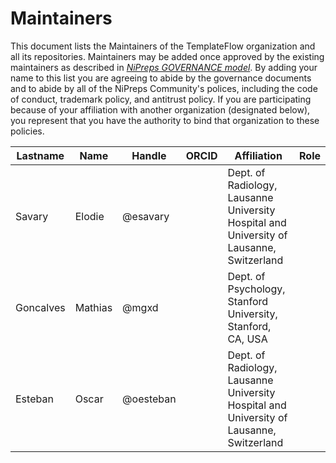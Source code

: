 # Maintainers

This document lists the Maintainers of the TemplateFlow organization and all its repositories.
Maintainers may be added once approved by the existing maintainers as described in [*NiPreps GOVERNANCE model*](https://github.com/nipreps/GOVERNANCE).
By adding your name to this list you are agreeing to abide by the governance documents and to abide by all of the NiPreps Community's polices, including the code of conduct, trademark policy, and antitrust policy.
If you are participating because of your affiliation with another organization (designated below), you represent that you have the authority to bind that organization to these policies.

<!-- EXAMPLE: The current contents of the table are given for an example, please update. -->

| **Lastname** | **Name** | **Handle** | **ORCID** | **Affiliation** | **Role** |
| --- | --- | --- | --- | --- | --- |
| Savary | Elodie | @esavary | | Dept. of Radiology, Lausanne University Hospital and University of Lausanne, Switzerland | |
| Goncalves | Mathias | @mgxd | | Dept. of Psychology, Stanford University, Stanford, CA, USA | |
| Esteban | Oscar | @oesteban | | Dept. of Radiology, Lausanne University Hospital and University of Lausanne, Switzerland | |

